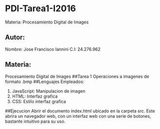 # PDI-Tarea1-I2016
Materia: Procesamiento Digital de Images
## Autor:
Nombre: Jose Francisco Iannini
C.I: 24.276.962
## Materia:
Procesamiento Digital de Images
##Tarea 1
Operaciones a imagenes de formato .bmp
##Lenguajes Empleados:
1. JavaScript: Manipulacion de imagen
2. HTML: Interfaz grafica
3. CSS: Estilo interfaz grafica

##Ejecucion
Abrir el documento index.html ubicado en la carpeta src. Este abrira un navegador web, con un interfaz web con una serie de botones, bastante intuitivo para su uso.
